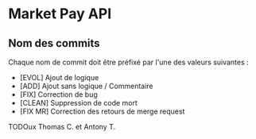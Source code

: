 # Market Pay API

## Nom des commits
Chaque nom de commit doit être préfixé par l'une des valeurs suivantes :
 - [EVOL] Ajout de logique
 - [ADD] Ajout sans logique / Commentaire
 - [FIX] Correction de bug
 - [CLEAN] Suppression de code mort
 - [FIX MR] Correction des retours de merge request


TODOux Thomas C. et Antony T.

